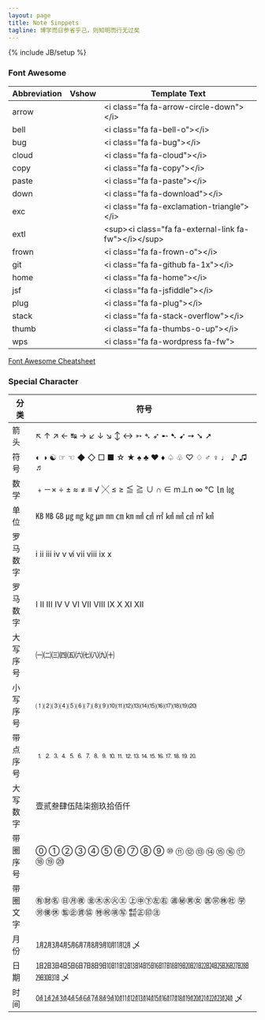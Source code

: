 ```yaml
---
layout: page
title: Note Sinppets
tagline: 博学而日参省乎己，则知明而行无过矣
---
```

{% include JB/setup %}

### Font Awesome

|Abbreviation|Vshow|Template Text|
|----|----|----|
|arrow	|<i class="fa fa-arrow-circle-down"></i>|&lt;i class=&quot;fa fa-arrow-circle-down&quot;>&lt;/i>|
|bell	|<i class="fa fa-bell-o"></i>|&lt;i class=&quot;fa fa-bell-o&quot;>&lt;/i>|
|bug	|<i class="fa fa-bug"></i>|&lt;i class=&quot;fa fa-bug&quot;>&lt;/i>|
|cloud	|<i class="fa fa-cloud"></i>|&lt;i class=&quot;fa fa-cloud&quot;>&lt;/i>|
|copy	|<i class="fa fa-copy"></i>|&lt;i class=&quot;fa fa-copy&quot;>&lt;/i>|
|paste	|<i class="fa fa-paste"></i>|&lt;i class=&quot;fa fa-paste&quot;>&lt;/i>|
|down 	|<i class="fa fa-download"></i>|&lt;i class=&quot;fa fa-download&quot;>&lt;/i>|
|exc	|<i class="fa fa-exclamation-triangle"></i>|&lt;i class=&quot;fa fa-exclamation-triangle&quot;>&lt;/i>|
|extl 	|<sup><i class="fa fa-external-link fa-fw"></i></sup>|&lt;sup>&lt;i class=&quot;fa fa-external-link fa-fw&quot;>&lt;/i>&lt;/sup>|
|frown  |<i class="fa fa-frown-o"></i>|&lt;i class=&quot;fa fa-frown-o&quot;>&lt;/i>|
|git 	|<i class="fa fa-github fa-1x"></i>|&lt;i class=&quot;fa fa-github fa-1x&quot;>&lt;/i>|
|home	|<i class="fa fa-home"></i>|&lt;i class=&quot;fa fa-home&quot;>&lt;/i>|
|jsf	|	<i class="fa fa-jsfiddle"></i>|&lt;i class=&quot;fa fa-jsfiddle&quot;>&lt;/i>|
|plug	|<i class="fa fa-plug"></i>|&lt;i class=&quot;fa fa-plug&quot;>&lt;/i>|
|stack	|<i class="fa fa-stack-overflow"></i>|&lt;i class=&quot;fa fa-stack-overflow&quot;>&lt;/i>|
|thumb	|<i class="fa fa-thumbs-o-up"></i>|&lt;i class=&quot;fa fa-thumbs-o-up&quot;>&lt;/i>|
|wps |<i class="fa fa-wordpress fa-fw"></i> | &lt;i class=&quot;fa fa-wordpress fa-fw&quot;></i>|

[Font Awesome Cheatsheet](http://fortawesome.github.io/Font-Awesome/cheatsheet/)

### Special Character

|分类|符号|
|----|----|
|箭头|↖ ↑ ↗ ← ↹ → ↙ ↓ ↘ ↕ ↔ ➳ ➴ ➶ ➸ ➷ ➹ ➙ ➘ ➚|
|符号|◐ ◑ ☯ ☞ ☜ ◆ ◇ □ ■ ☆ ★ ♠ ♣ ♥ ♦ ♤ ♧ ♡ ♢ ♂ ♀ ♩ ♪ ♫ ♬|
|数学|﹢－× ÷ ± ≈ ≠ ≡ √ ╳ ≤ ≥ ≦ ≧ ∪ ∩ ∈ m⊥n ∞ ℃ ㏑ ㏒|
|单位|㎅ ㎆ ㎇ ㎍ ㎎ ㎏ ㎛ ㎜ ㎝ ㎞ ㎟ ㎠ ㎡ ㎢ ㎣ ㎤ ㎥ ㎦|
|罗马数字|ⅰ ⅱ ⅲ ⅳ ⅴ ⅵ ⅶ ⅷ ⅸ ⅹ|
|罗马数字|Ⅰ Ⅱ Ⅲ Ⅳ Ⅴ Ⅵ Ⅶ Ⅷ Ⅸ Ⅹ Ⅺ Ⅻ|
|大写序号|㈠㈡㈢㈣㈤㈥㈦㈧㈨㈩|
|小写序号|⑴⑵⑶⑷⑸⑹⑺⑻⑼⑽⑾⑿⒀⒁⒂⒃⒄⒅⒆⒇|
|带点序号|⒈⒉⒊⒋⒌⒍⒎⒏⒐⒑⒒⒓⒔⒕⒖⒗⒘⒙⒚⒛|
|大写数字|壹贰叁肆伍陆柒捌玖拾佰仟|
|带圈序号|⓪ ① ② ③ ④ ⑤ ⑥ ⑦ ⑧ ⑨ ⑩ ⑪ ⑫ ⑬ ⑭ ⑮ ⑯ ⑰ ⑱ ⑲ ⑳|
|带圈文字|㊒㊖㊔ ㊐㊊㊰ ㊎㊍㊌㊋㊏ ㊤㊥㊦㊧㊨ ㊜㊙㊚㊛ ㊩㊪㊑㊓ ㊫㊘㊝㊡ ㊬㊭㊮㊯ ㊕㊗㊠㊢ ㍿㊣㊞㊟|
|月份|㋀㋁㋂㋃㋄㋅㋆㋇㋈㋉㋊㋋ 乄|
|日期|㏠㏡㏢㏣㏤㏥㏦㏧㏨㏩㏪㏫㏬㏭㏮㏯㏰㏱㏲㏳㏴㏵㏷㏸㏹㏺㏻㏼㏽㏾ 乄|
|时间|㍘㍙㍚㍛㍜㍝㍞㍟㍠㍡㍢㍣㍤㍥㍦㍧㍨㍩㍪㍫㍬㍭㍮㍯㍰ 乄|
